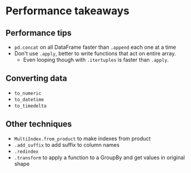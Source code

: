 # Performance takeaways

## Performance tips

- `pd.concat` on all DataFrame faster than `.append` each one at a time
- Don't use `.apply`, better to write functions that act on entire array.
  - Even looping though with `.itertuples` is faster than `.apply`.

## Converting data

- `to_numeric`
- `to_datetime`
- `to_timedelta`

## Other techniques

- `MultiIndex.from_product` to make indexes from product
- `.add_suffix` to add suffix to column names
- `.redindex`
- `.transform` to apply a function to a GroupBy and get values in original shape
